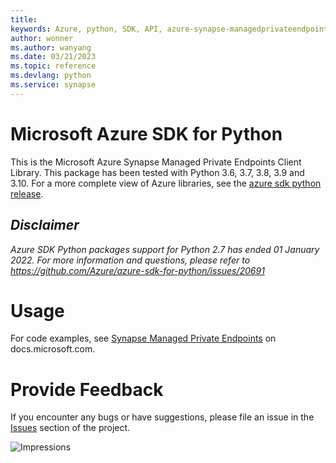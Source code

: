 ```yaml
---
title: 
keywords: Azure, python, SDK, API, azure-synapse-managedprivateendpoints, synapse
author: wonner
ms.author: wanyang
ms.date: 03/21/2023
ms.topic: reference
ms.devlang: python
ms.service: synapse
---
```

# Microsoft Azure SDK for Python

This is the Microsoft Azure Synapse Managed Private Endpoints Client Library.
This package has been tested with Python 3.6, 3.7, 3.8, 3.9 and 3.10.
For a more complete view of Azure libraries, see the [azure sdk python release](https://aka.ms/azsdk/python/all).

## _Disclaimer_

_Azure SDK Python packages support for Python 2.7 has ended 01 January 2022. For more information and questions, please refer to https://github.com/Azure/azure-sdk-for-python/issues/20691_

# Usage

For code examples, see [Synapse Managed Private Endpoints](/python/api/overview/azure/) on docs.microsoft.com.

# Provide Feedback

If you encounter any bugs or have suggestions, please file an issue in the
[Issues](https://github.com/Azure/azure-sdk-for-python/issues)
section of the project.

![Impressions](https://azure-sdk-impressions.azurewebsites.net/api/impressions/azure-sdk-for-python%2Fazure-synapse-managedprivateendpoints%2FREADME.png)


